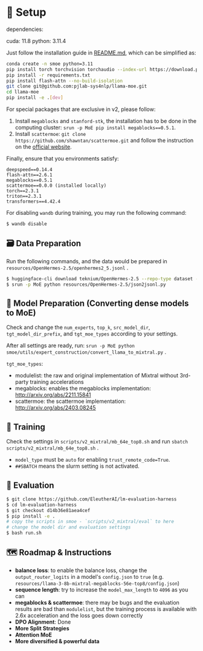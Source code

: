 # 🌴 Setup

dependencies:

cuda: 11.8
python: 3.11.4

Just follow the installation guide in [README.md](..%2F..%2FREADME.md), which can be simplified as:

```bash
conda create -n smoe python=3.11
pip install torch torchvision torchaudio --index-url https://download.pytorch.org/whl/cu118
pip install -r requirements.txt
pip install flash-attn --no-build-isolation
git clone git@github.com:pjlab-sys4nlp/llama-moe.git
cd llama-moe
pip install -e .[dev]
```

For special packages that are exclusive in v2, please follow:

1. Install `megablocks` and `stanford-stk`, the installation has to be done in the computing cluster: `srun -p MoE pip install megablocks==0.5.1`.
2. Install `scattermoe`: `git clone https://github.com/shawntan/scattermoe.git` and follow the instruction on the [official website](https://github.com/shawntan/scattermoe).

Finally, ensure that you environments satisfy:

```
deepspeed==0.14.4
flash-attn==2.6.1
megablocks==0.5.1
scattermoe==0.0.0 (installed locally)
torch==2.3.1
triton==2.3.1
transformers==4.42.4
```

For disabling `wandb` during training, you may run the following command:

```bash
$ wandb disable
```

## 🗃️ Data Preparation

Run the following commands, and the data would be prepared in `resources/OpenHermes-2.5/openhermes2_5.jsonl` .

```bash
$ huggingface-cli download teknium/OpenHermes-2.5 --repo-type dataset --local-dir resources/OpenHermes-2.5 --local-dir-use-symlinks False
$ srun -p MoE python resources/OpenHermes-2.5/json2jsonl.py
```

## 🧃 Model Preparation (Converting dense models to MoE)

Check and change the `num_experts`, `top_k`, `src_model_dir`, `tgt_model_dir_prefix`, and `tgt_moe_types` according to your settings.

After all settings are ready, run: `srun -p MoE python smoe/utils/expert_construction/convert_llama_to_mixtral.py` .

`tgt_moe_types`:
- modulelist: the raw and original implementation of Mixtral without 3rd-party training accelerations
- megablocks: enables the megablocks implementation: http://arxiv.org/abs/2211.15841
- scattermoe: the scattermoe implementation: http://arxiv.org/abs/2403.08245

## 🚀 Training

Check the settings in `scripts/v2_mixtral/mb_64e_top8.sh` and run `sbatch scripts/v2_mixtral/mb_64e_top8.sh` .

- `model_type` must be `auto` for enabling `trust_remote_code=True`.
- `##SBATCH` means the slurm setting is not activated.

## 🛫 Evaluation

```bash
$ git clone https://github.com/EleutherAI/lm-evaluation-harness
$ cd lm-evaluation-harness
$ git checkout d14b36e81aea4cef
$ pip install -e .
# copy the scripts in smoe - `scripts/v2_mixtral/eval` to here
# change the model dir and evaluation settings
$ bash run.sh
```

## 🗺️ Roadmap & Instructions

- **balance loss**: to enable the balance loss, change the `output_router_logits` in a model's `config.json` to `true` (e.g. `resources/llama-3-8b-mixtral-megablocks-56e-top8/config.json`)
- **sequence length**: try to increase the `model_max_length` to `4096` as you can
- **megablocks & scattermoe**: there may be bugs and the evaluation results are bad than `modulelist`, but the training process is available with 2.6x acceleration and the loss goes down correctly
- **DPO Alignment**: Done
- **More Split Strategies**
- **Attention MoE**
- **More diversified & powerful data**
